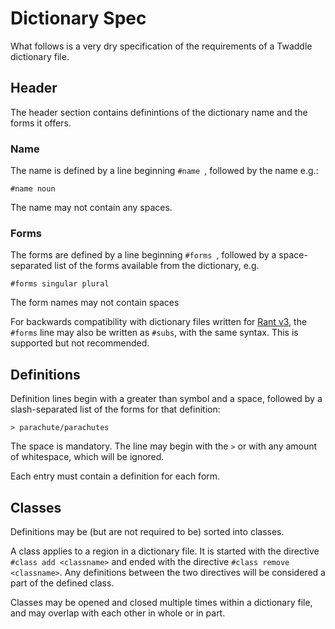 # Dictionary Spec

What follows is a very dry specification of the requirements of a Twaddle dictionary file.

## Header
The header section contains definintions of the dictionary name and the forms 
it offers.

### Name

The name is defined by a line beginning `#name `, followed by the name e.g.:

```
#name noun
```

The name may not contain any spaces.

### Forms

The forms are defined by a line beginning `#forms `, followed by a 
space-separated list of the forms available from the dictionary, e.g.

```
#forms singular plural
```

The form names may not contain spaces

For backwards compatibility with dictionary files written for 
[Rant v3](https://github.com/TheBerkin/rant3), the `#forms` line may 
also be written as `#subs`, with the same syntax. This is supported but
not recommended. 

## Definitions

Definition lines begin with a greater than symbol and a space, followed by a 
slash-separated list of the forms for that definition:

 `> parachute/parachutes`

The space is mandatory. The line may begin with the `>` or with any amount of
whitespace, which will be ignored. 

Each entry must contain a definition for each form. 

## Classes

Definitions may be (but are not required to be) sorted into classes.

A class applies to a region in a dictionary file. It is started with the 
directive `#class add <classname>` and ended with the directive
`#class remove <classname>`. Any definitions between the two directives will
be considered a part of the defined class.

Classes may be opened and closed multiple times within a dictionary file, and
may overlap with each other in whole or in part. 